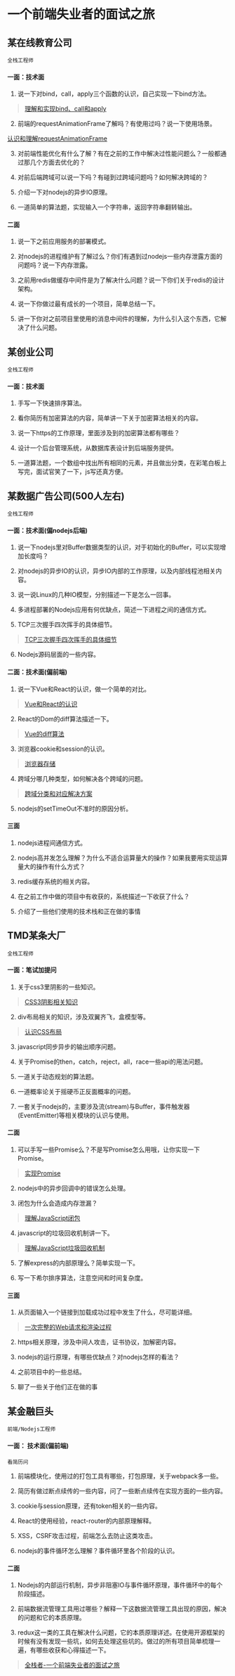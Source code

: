 # 一个前端失业者的面试之旅

## 某在线教育公司

	全栈工程师

#### 一面：技术面

1. 说一下对bind，call，apply三个函数的认识，自己实现一下bind方法。

> [理解和实现bind、call和apply](知识笔记/大前端/基础/JavaScript/JavaScript深入学习/理解和实现bind-call-apply.md)

2. 前端的requestAnimationFrame了解吗？有使用过吗？说一下使用场景。

[认识和理解requestAnimationFrame](知识笔记/大前端/基础/JavaScript/JavaScript散点知识/认识和理解requestAnimationFrame.md)

3. 对前端性能优化有什么了解？有在之前的工作中解决过性能问题么？一般都通过那几个方面去优化的？

4. 对前后端跨域可以说一下吗？有碰到过跨域问题吗？如何解决跨域的？

5. 介绍一下对nodejs的异步IO原理。

6. 一道简单的算法题，实现输入一个字符串，返回字符串翻转输出。

#### 二面

1. 说一下之前应用服务的部署模式。

2. 对nodejs的进程维护有了解过么？你们有遇到过nodejs一些内存泄露方面的问题吗？说一下内存泄露。

3. 之前用redis做缓存中间件是为了解决什么问题？说一下你们关于redis的设计架构。

4. 说一下你做过最有成长的一个项目，简单总结一下。 

5. 讲一下你对之前项目里使用的消息中间件的理解，为什么引入这个东西，它解决了什么问题。

## 某创业公司

	全栈工程师

#### 一面：技术面

1. 手写一下快速排序算法。 

2. 看你简历有加密算法的内容，简单讲一下关于加密算法相关的内容。

3. 说一下https的工作原理，里面涉及到的加密算法都有哪些？

4. 设计一个后台管理系统，从数据库表设计到后端服务提供。

5. 一道算法题，一个数组中找出所有相同的元素，并且做出分类，在彩笔白板上写完，面试官笑了一下，js写还真方便。

## 某数据广告公司(500人左右)

	全栈工程师

#### 一面：技术面(偏nodejs后端)

1. 说一下nodejs里对Buffer数据类型的认识，对于初始化的Buffer，可以实现增加长度吗？ 

2. 对nodejs的异步IO的认识，异步IO内部的工作原理，以及内部线程池相关内容。

3. 说一说Linux的几种IO模型，分别描述一下是怎么一回事。

4. 多进程部署的Nodejs应用有何优缺点，简述一下进程之间的通信方式。

5. TCP三次握手四次挥手的具体细节。

> [TCP三次握手四次挥手的具体细节](知识笔记/大前端/HTTP/HTTP基础/TCP三次握手四次挥手的具体细节.md)

6. Nodejs源码层面的一些内容。

#### 二面：技术面(偏前端)

1. 说一下Vue和React的认识，做一个简单的对比。

> [Vue和React的认识](知识笔记/大前端/框架/Vue/关于前端框架/Vue和React的认识.md)

2. React的Dom的diff算法描述一下。

> [Vue的diff算法](知识笔记/大前端/框架/Vue/深入学习/Vue的diff算法.md)

3. 浏览器cookie和session的认识。

> [浏览器存储](知识笔记/大前端/浏览器/浏览器基础知识/浏览器存储.md)

4. 跨域分哪几种类型，如何解决各个跨域的问题。

> [跨域分类和对应解决方案](知识笔记/大前端/浏览器/浏览器跨域机制/跨域分类和对应解决方案.md)

5. nodejs的setTimeOut不准时的原因分析。

#### 三面

1. nodejs进程间通信方式。

2. nodejs高并发怎么理解？为什么不适合运算量大的操作？如果我要用实现运算量大的操作有什么方式？

3. redis缓存系统的相关内容。

4. 在之前工作中做的项目中有收获的，系统描述一下收获了什么？

5. 介绍了一些他们使用的技术栈和正在做的事情

## TMD某条大厂

	全栈工程师

#### 一面：笔试加提问

1. 关于css3里阴影的一些知识。

> [CSS3阴影相关知识](知识笔记/大前端/基础/CSS/CSS3/CSS3阴影相关知识.md)

2. div布局相关的知识，涉及双翼齐飞，盒模型等。

> [认识CSS布局](知识笔记/大前端/基础/CSS/布局/认识CSS布局.md)

3. javascript同步异步的输出顺序问题。

4. 关于Promise的then，catch，reject，all，race一些api的用法问题。

5. 一道关于动态规划的算法题。

6. 一道概率论关于摇硬币正反面概率的问题。

7. 一套关于nodejs的，主要涉及流(stream)与Buffer，事件触发器(EventEmitter)等相关模块的认识与使用。

#### 二面

1. 可以手写一些Promise么？不是写Promise怎么用哦，让你实现一下Promise。

> [实现Promise](知识笔记/大前端/基础/JavaScript/JavaScript深入学习/实现Promise.md)

2. nodejs中的异步回调中的错误怎么处理。

3. 闭包为什么会造成内存泄漏？

> [理解JavaScript闭包](知识笔记/大前端/基础/JavaScript/JavaScript深入学习/理解JavaScript闭包.md)

4. javascript的垃圾回收机制讲一下。

> [理解JavaScript垃圾回收机制](知识笔记/大前端/基础/JavaScript/JavaScript深入学习/理解JavaScript垃圾回收机制.md)

5. 了解express的内部原理么？简单实现一下。

6. 写一下希尔排序算法，注意空间和时间复杂度。

#### 三面

1. 从页面输入一个链接到加载成功过程中发生了什么，尽可能详细。

> [一次完整的Web请求和渲染过程](知识笔记/大前端/浏览器/浏览器渲染机制/一次完整的Web请求和渲染过程.md)

2. https相关原理，涉及中间人攻击，证书协议，加解密内容。

3. nodejs的运行原理，有哪些优缺点？对nodejs怎样的看法？

4. 之前项目中的一些总结。

5. 聊了一些关于他们正在做的事

## 某金融巨头

	前端/Nodejs工程师

#### 一面：	技术面(偏前端)

	看简历问

1. 前端模块化，使用过的打包工具有哪些，打包原理，关于webpack多一些。

2. 简历有做过断点续传的一些内容，问了一些断点续传在实现方面的一些内容。

3. cookie与session原理，还有token相关的一些内容。

4. React的使用经验，react-router的内部原理解释。

5. XSS，CSRF攻击过程，前端怎么去防止这类攻击。

6. nodejs的事件循环怎么理解？事件循环里各个阶段的认识。

#### 二面

1. Nodejs的内部运行机制，异步非阻塞IO与事件循环原理，事件循环中的每个阶段描述。

2. 前端数据流管理工具用过哪些？解释一下这数据流管理工具出现的原因，解决的问题和它的本质原理。

3. redux这一类的工具在解决什么问题，它的本质原理详述。在使用开源框架的时候有没有发现一些坑，如何去处理这些坑的。做过的所有项目简单梳理一遍，有哪些收获和心得描述一下。

> [全栈者-一个前端失业者的面试之旅](https://juejin.im/post/5d2bf33a6fb9a07eae2a8dd6)
